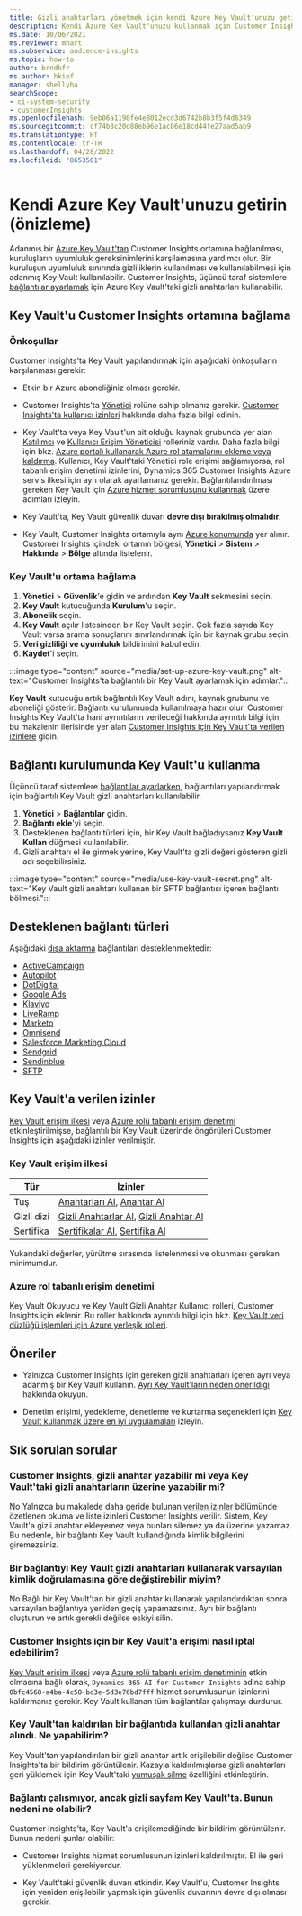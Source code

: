 ```yaml
---
title: Gizli anahtarları yönetmek için kendi Azure Key Vault'unuzu getirin
description: Kendi Azure Key Vault'unuzu kullanmak için Customer Insights'ın nasıl yapılandırılacağını öğrenin.
ms.date: 10/06/2021
ms.reviewer: mhart
ms.subservice: audience-insights
ms.topic: how-to
author: brndkfr
ms.author: bkief
manager: shellyha
searchScope:
- ci-system-security
- customerInsights
ms.openlocfilehash: 9eb06a1190fe4e8012ecd3d6742b8b3f5f4d6349
ms.sourcegitcommit: cf74b8c20d88eb96e1ac86e18cd44fe27aad5ab9
ms.translationtype: HT
ms.contentlocale: tr-TR
ms.lasthandoff: 04/28/2022
ms.locfileid: "8653501"
---
```

# <a name="bring-your-own-azure-key-vault-preview"></a>Kendi Azure Key Vault'unuzu getirin (önizleme)

Adanmış bir [Azure Key Vault'tan](/azure/key-vault/general/basic-concepts) Customer Insights ortamına bağlanılması, kuruluşların uyumluluk gereksinimlerini karşılamasına yardımcı olur.
Bir kuruluşun uyumluluk sınırında gizliliklerin kullanılması ve kullanılabilmesi için adanmış Key Vault kullanılabilir. Customer Insights, üçüncü taraf sistemlere [bağlantılar ayarlamak](connections.md) için Azure Key Vault'taki gizli anahtarları kullanabilir.

## <a name="link-the-key-vault-to-the-customer-insights-environment"></a>Key Vault'u Customer Insights ortamına bağlama

### <a name="prerequisites"></a>Önkoşullar

Customer Insights'ta Key Vault yapılandırmak için aşağıdaki önkoşulların karşılanması gerekir:

- Etkin bir Azure aboneliğiniz olması gerekir.

- Customer Insights'ta [Yönetici](permissions.md#admin) rolüne sahip olmanız gerekir. [Customer Insights'ta kullanıcı izinleri](permissions.md#assign-roles-and-permissions) hakkında daha fazla bilgi edinin.

- Key Vault'ta veya Key Vault'un ait olduğu kaynak grubunda yer alan [Katılımcı](/azure/role-based-access-control/built-in-roles#contributor) ve [Kullanıcı Erişim Yöneticisi](/azure/role-based-access-control/built-in-roles#user-access-administrator) rolleriniz vardır. Daha fazla bilgi için bkz. [Azure portalı kullanarak Azure rol atamalarını ekleme veya kaldırma](/azure/role-based-access-control/role-assignments-portal). Kullanıcı, Key Vault'taki Yönetici role erişimi sağlamıyorsa, rol tabanlı erişim denetimi izinlerini, Dynamics 365 Customer Insights Azure servis ilkesi için ayrı olarak ayarlamanız gerekir. Bağlantılandırılması gereken Key Vault için [Azure hizmet sorumlusunu kullanmak](connect-service-principal.md) üzere adımları izleyin.

- Key Vault'ta, Key Vault güvenlik duvarı **devre dışı bırakılmış olmalıdır**.

- Key Vault, Customer Insights ortamıyla aynı [Azure konumunda](https://azure.microsoft.com/global-infrastructure/geographies/#overview) yer alınır. Customer Insights içindeki ortamın bölgesi, **Yönetici** > **Sistem** > **Hakkında** > **Bölge** altında listelenir.

### <a name="link-a-key-vault-to-the-environment"></a>Key Vault'u ortama bağlama

1. **Yönetici** > **Güvenlik**'e gidin ve ardından **Key Vault** sekmesini seçin.
1. **Key Vault** kutucuğunda **Kurulum**'u seçin.
1. **Abonelik** seçin.
1. **Key Vault** açılır listesinden bir Key Vault seçin. Çok fazla sayıda Key Vault varsa arama sonuçlarını sınırlandırmak için bir kaynak grubu seçin.
1. **Veri gizliliği ve uyumluluk** bildirimini kabul edin.
1. **Kaydet**'i seçin.

:::image type="content" source="media/set-up-azure-key-vault.png" alt-text="Customer Insights'ta bağlantılı bir Key Vault ayarlamak için adımlar.":::

**Key Vault** kutucuğu artık bağlantılı Key Vault adını, kaynak grubunu ve aboneliği gösterir. Bağlantı kurulumunda kullanılmaya hazır olur.
Customer Insights Key Vault'ta hani ayrıntıların verileceği hakkında ayrıntılı bilgi için, bu makalenin ilerisinde yer alan [Customer Insights için Key Vault'ta verilen izinlere](#permissions-granted-on-the-key-vault) gidin.

## <a name="use-the-key-vault-in-the-connection-setup"></a>Bağlantı kurulumunda Key Vault'u kullanma

Üçüncü taraf sistemlere [bağlantılar ayarlarken](connections.md), bağlantıları yapılandırmak için bağlantılı Key Vault gizli anahtarları kullanılabilir.

1. **Yönetici** > **Bağlantılar** gidin.
1. **Bağlantı ekle**'yi seçin.
1. Desteklenen bağlantı türleri için, bir Key Vault bağladıysanız **Key Vault Kullan** düğmesi kullanılabilir.
1. Gizli anahtarı el ile girmek yerine, Key Vault'ta gizli değeri gösteren gizli adı seçebilirsiniz.

:::image type="content" source="media/use-key-vault-secret.png" alt-text="Key Vault gizli anahtarı kullanan bir SFTP bağlantısı içeren bağlantı bölmesi.":::

## <a name="supported-connection-types"></a>Desteklenen bağlantı türleri

Aşağıdaki [dışa aktarma](export-destinations.md) bağlantıları desteklenmektedir:

* [ActiveCampaign](export-active-campaign.md)
* [Autopilot](export-autopilot.md)
* [DotDigital](export-dotdigital.md)
* [Google Ads](export-google-ads.md)
* [Klaviyo](export-klaviyo.md)
* [LiveRamp](export-liveramp.md)
* [Marketo](export-marketo.md)
* [Omnisend](export-omnisend.md)
* [Salesforce Marketing Cloud](export-salesforce.md)
* [Sendgrid](export-sendgrid.md)
* [Sendinblue](export-sendinblue.md)
* [SFTP](export-sftp.md)

## <a name="permissions-granted-on-the-key-vault"></a>Key Vault'a verilen izinler

[Key Vault erişim ilkesi](/azure/key-vault/general/assign-access-policy?tabs=azure-portal) veya [Azure rolü tabanlı erişim denetimi](/azure/key-vault/general/rbac-guide?tabs=azure-cli) etkinleştirilmişse, bağlantılı bir Key Vault üzerinde öngörüleri Customer Insights için aşağıdaki izinler verilmiştir.

### <a name="key-vault-access-policy"></a>Key Vault erişim ilkesi

| Tür        | İzinler          |
| ----------- | -------------------- |
| Tuş         | [Anahtarları Al](/rest/api/keyvault/get-keys), [Anahtar Al](/rest/api/keyvault/get-key)                                 |
| Gizli dizi      | [Gizli Anahtarlar Al](/rest/api/keyvault/get-secrets), [Gizli Anahtar Al](/rest/api/keyvault/get-secret)                     |
| Sertifika | [Sertifikalar Al](/rest/api/keyvault/get-certificates), [Sertifika Al](/rest/api/keyvault/get-certificate) |

Yukarıdaki değerler, yürütme sırasında listelenmesi ve okunması gereken minimumdur.

### <a name="azure-role-based-access-control"></a>Azure rol tabanlı erişim denetimi

Key Vault Okuyucu ve Key Vault Gizli Anahtar Kullanıcı rolleri, Customer Insights için eklenir. Bu roller hakkında ayrıntılı bilgi için bkz. [Key Vault veri düzlüğü işlemleri için Azure yerleşik rolleri](/azure/key-vault/general/rbac-guide?tabs=azure-cli).

## <a name="recommendations"></a>Öneriler

- Yalnızca Customer Insights için gereken gizli anahtarları içeren ayrı veya adanmış bir Key Vault kullanın. [Ayrı Key Vault'ların neden önerildiği](/azure/key-vault/general/best-practices#why-we-recommend-separate-key-vaults) hakkında okuyun.

- Denetim erişimi, yedekleme, denetleme ve kurtarma seçenekleri için [Key Vault kullanmak üzere en iyi uygulamaları](/azure/key-vault/general/best-practices#turn-on-logging) izleyin.

## <a name="frequently-asked-questions"></a>Sık sorulan sorular

### <a name="can-customer-insights-write-secrets-or-overwrite-secrets-into-the-key-vault"></a>Customer Insights, gizli anahtar yazabilir mi veya Key Vault'taki gizli anahtarların üzerine yazabilir mi?

No Yalnızca bu makalede daha geride bulunan [verilen izinler](#permissions-granted-on-the-key-vault) bölümünde özetlenen okuma ve liste izinleri Customer Insights verilir. Sistem, Key Vault'a gizli anahtar ekleyemez veya bunları silemez ya da üzerine yazamaz. Bu nedenle, bir bağlantı Key Vault kullandığında kimlik bilgilerini giremezsiniz.

### <a name="can-i-change-a-connection-from-using-key-vault-secrets-to-default-authentication"></a>Bir bağlantıyı Key Vault gizli anahtarları kullanarak varsayılan kimlik doğrulamasına göre değiştirebilir miyim?

No Bağlı bir Key Vault'tan bir gizli anahtar kullanarak yapılandırdıktan sonra varsayılan bağlantıya yeniden geçiş yapamazsınız. Ayrı bir bağlantı oluşturun ve artık gerekli değilse eskiyi silin.

### <a name="how-can-i-revoke-access-to-a-key-vault-for-customer-insights"></a>Customer Insights için bir Key Vault'a erişimi nasıl iptal edebilirim?

[Key Vault erişim ilkesi](/azure/key-vault/general/assign-access-policy?tabs=azure-portal) veya [Azure rolü tabanlı erişim denetiminin](/azure/key-vault/general/rbac-guide?tabs=azure-cli) etkin olmasına bağlı olarak, `Dynamics 365 AI for Customer Insights` adına sahip `0bfc4568-a4ba-4c58-bd3e-5d3e76bd7fff` hizmet sorumlusunun izinlerini kaldırmanız gerekir. Key Vault kullanan tüm bağlantılar çalışmayı durdurur.

### <a name="a-secret-thats-used-in-a-connection-got-removed-from-the-key-vault-what-can-i-do"></a>Key Vault'tan kaldırılan bir bağlantıda kullanılan gizli anahtar alındı. Ne yapabilirim?

Key Vault'tan yapılandırılan bir gizli anahtar artık erişilebilir değilse Customer Insights'ta bir bildirim görüntülenir. Kazayla kaldırılmışlarsa gizli anahtarları geri yüklemek için Key Vault'taki [yumuşak silme](/azure/key-vault/general/soft-delete-overview) özelliğini etkinleştirin.

### <a name="a-connection-doesnt-work-but-my-secret-is-in-the-key-vault-what-might-be-the-cause"></a>Bağlantı çalışmıyor, ancak gizli sayfam Key Vault'ta. Bunun nedeni ne olabilir?

Customer Insights'ta, Key Vault'a erişilemediğinde bir bildirim görüntülenir. Bunun nedeni şunlar olabilir:

- Customer Insights hizmet sorumlusunun izinleri kaldırılmıştır. El ile geri yüklenmeleri gerekiyordur.

- Key Vault'taki güvenlik duvarı etkindir. Key Vault'u, Customer Insights için yeniden erişilebilir yapmak için güvenlik duvarının devre dışı olması gerekir.
